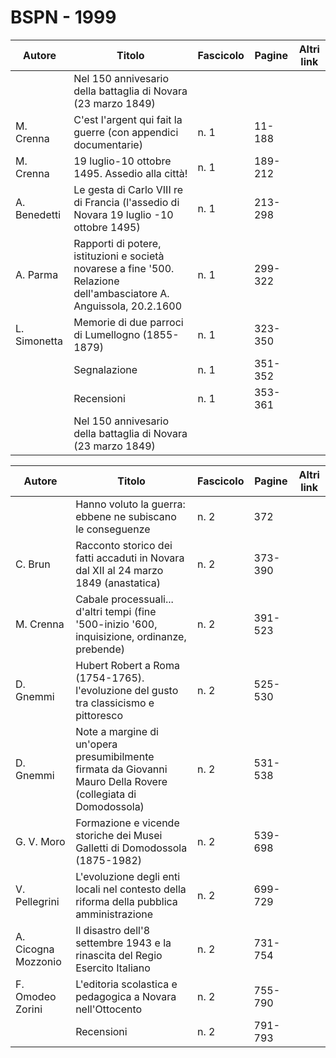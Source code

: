 # BSPN - 1999

| Autore       | Titolo                                                                                                               | Fascicolo | Pagine  | Altri link |
|--------------|----------------------------------------------------------------------------------------------------------------------|-----------|---------|------------|
|              | Nel 150 annivesario della battaglia di Novara (23 marzo 1849)                                                        |           |         |            |
| M. Crenna    | C'est l'argent qui fait la guerre (con appendici documentarie)                                                       | n. 1      | 11-188  |            |
| M. Crenna    | 19 luglio-10 ottobre 1495. Assedio alla città!                                                                       | n. 1      | 189-212 |            |
| A. Benedetti | Le gesta di Carlo VIII re di Francia (l'assedio di Novara 19 luglio -10 ottobre 1495)                                | n. 1      | 213-298 |            |
| A. Parma     | Rapporti di potere, istituzioni e società novarese a fine '500. Relazione dell'ambasciatore A. Anguissola, 20.2.1600 | n. 1      | 299-322 |            |
| L. Simonetta | Memorie di due parroci di Lumellogno (1855-1879)                                                                     | n. 1      | 323-350 |            |
|              | Segnalazione                                                                                                         | n. 1      | 351-352 |            |
|              | Recensioni                                                                                                           | n. 1      | 353-361 |            |
|              | Nel 150 annivesario della battaglia di Novara (23 marzo 1849)                                                        |           |         |            |

| Autore              | Titolo                                                                                                        | Fascicolo | Pagine  | Altri link |
|---------------------|---------------------------------------------------------------------------------------------------------------|-----------|---------|------------|
|                     | Hanno voluto la guerra: ebbene ne subiscano le conseguenze                                                    | n. 2      | 372     |            |
| C. Brun             | Racconto storico dei fatti accaduti in Novara dal XII al 24 marzo 1849 (anastatica)                           | n. 2      | 373-390 |            |
| M. Crenna           | Cabale processuali... d'altri tempi (fine '500-inizio '600, inquisizione, ordinanze, prebende)                | n. 2      | 391-523 |            |
| D. Gnemmi           | Hubert Robert a Roma (1754-1765). l'evoluzione del gusto tra classicismo e pittoresco                         | n. 2      | 525-530 |            |
| D. Gnemmi           | Note a margine di un'opera presumibilmente firmata da Giovanni Mauro Della Rovere (collegiata di Domodossola) | n. 2      | 531-538 |            |
| G. V. Moro          | Formazione e vicende storiche dei Musei Galletti di Domodossola (1875-1982)                                   | n. 2      | 539-698 |            |
| V. Pellegrini       | L'evoluzione degli enti locali nel contesto della riforma della pubblica amministrazione                      | n. 2      | 699-729 |            |
| A. Cicogna Mozzonio | Il disastro dell'8 settembre 1943 e la rinascita del Regio Esercito Italiano                                  | n. 2      | 731-754 |            |
| F. Omodeo Zorini    | L'editoria scolastica e pedagogica a Novara nell'Ottocento                                                    | n. 2      | 755-790 |            |
|                     | Recensioni                                                                                                    | n. 2      | 791-793 |            |
